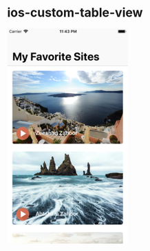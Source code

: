 # ios-custom-table-view


<img height="500" src="https://raw.githubusercontent.com/zeeshanzahoor/ios-custom-table-view/master/screenshot-1.png"/>
